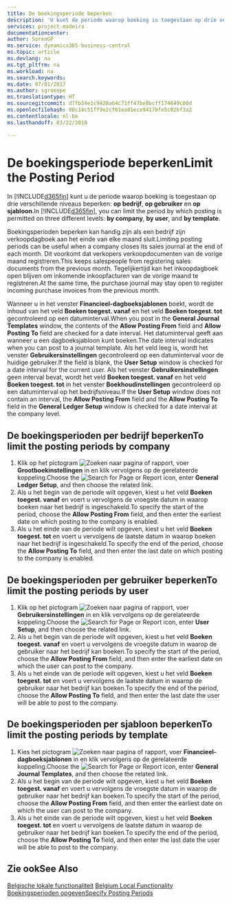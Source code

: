 ```yaml
---
title: De boekingsperiode beperken
description: 'U kunt de periode waarop boeking is toegestaan op drie verschillende niveaus beperken: **op bedrijf**, **op gebruiker** en **op sjabloon**.'
services: project-madeira
documentationcenter: 
author: SorenGP
ms.service: dynamics365-business-central
ms.topic: article
ms.devlang: na
ms.tgt_pltfrm: na
ms.workload: na
ms.search.keywords: 
ms.date: 07/01/2017
ms.author: sgroespe
ms.translationtype: HT
ms.sourcegitcommit: d7fb34e1c9428a64c71ff47be8bcff174649c00d
ms.openlocfilehash: 08c14c51ff9e2cf61ea81ece9417bfe5c02bf3a2
ms.contentlocale: nl-be
ms.lasthandoff: 03/22/2018

---
```

# <a name="limit-the-posting-period"></a><span data-ttu-id="884b9-103">De boekingsperiode beperken</span><span class="sxs-lookup"><span data-stu-id="884b9-103">Limit the Posting Period</span></span>
<span data-ttu-id="884b9-104">In [!INCLUDE[d365fin](../../includes/d365fin_md.md)] kunt u de periode waarop boeking is toegestaan op drie verschillende niveaus beperken: **op bedrijf**, **op gebruiker** en **op sjabloon**.</span><span class="sxs-lookup"><span data-stu-id="884b9-104">In [!INCLUDE[d365fin](../../includes/d365fin_md.md)], you can limit the period by which posting is permitted on three different levels: **by company**, **by user**, and **by template**.</span></span>  

<span data-ttu-id="884b9-105">Boekingsperioden beperken kan handig zijn als een bedrijf zijn verkoopdagboek aan het einde van elke maand sluit.</span><span class="sxs-lookup"><span data-stu-id="884b9-105">Limiting posting periods can be useful when a company closes its sales journal at the end of each month.</span></span> <span data-ttu-id="884b9-106">Dit voorkomt dat verkopers verkoopdocumenten van de vorige maand registreren.</span><span class="sxs-lookup"><span data-stu-id="884b9-106">This keeps salespeople from registering sales documents from the previous month.</span></span> <span data-ttu-id="884b9-107">Tegelijkertijd kan het inkoopdagboek open blijven om inkomende inkoopfacturen van de vorige maand te registreren.</span><span class="sxs-lookup"><span data-stu-id="884b9-107">At the same time, the purchase journal may stay open to register incoming purchase invoices from the previous month.</span></span>  

<span data-ttu-id="884b9-108">Wanneer u in het venster **Financieel-dagboeksjablonen** boekt, wordt de inhoud van het veld **Boeken toegest. vanaf** en het veld **Boeken toegest. tot** gecontroleerd op een datuminterval.</span><span class="sxs-lookup"><span data-stu-id="884b9-108">When you post in the **General Journal Templates** window, the contents of the **Allow Posting From** field and **Allow Posting To** field are checked for a date interval.</span></span> <span data-ttu-id="884b9-109">Het datuminterval geeft aan wanneer u een dagboeksjabloon kunt boeken.</span><span class="sxs-lookup"><span data-stu-id="884b9-109">The date interval indicates when you can post to a journal template.</span></span> <span data-ttu-id="884b9-110">Als het veld leeg is, wordt het venster **Gebruikersinstellingen** gecontroleerd op een datuminterval voor de huidige gebruiker.</span><span class="sxs-lookup"><span data-stu-id="884b9-110">If the field is blank, the **User Setup** window is checked for a date interval for the current user.</span></span> <span data-ttu-id="884b9-111">Als het venster **Gebruikersinstellingen** geen interval bevat, wordt het veld **Boeken toegest. vanaf** en het veld **Boeken toegest. tot** in het venster **Boekhoudinstellingen** gecontroleerd op een datuminterval op het bedrijfsniveau.</span><span class="sxs-lookup"><span data-stu-id="884b9-111">If the **User Setup** window does not contain an interval, the **Allow Posting From** field and the **Allow Posting To** field in the **General Ledger Setup** window is checked for a date interval at the company level.</span></span>  

## <a name="to-limit-the-posting-periods-by-company"></a><span data-ttu-id="884b9-112">De boekingsperioden per bedrijf beperken</span><span class="sxs-lookup"><span data-stu-id="884b9-112">To limit the posting periods by company</span></span>  

1.  <span data-ttu-id="884b9-113">Klik op het pictogram ![Zoeken naar pagina of rapport](../../media/ui-search/search_small.png "pictogram Zoeken naar pagina of rapport"), voer **Grootboekinstellingen** in en klik vervolgens op de gerelateerde koppeling.</span><span class="sxs-lookup"><span data-stu-id="884b9-113">Choose the ![Search for Page or Report](../../media/ui-search/search_small.png "Search for Page or Report icon") icon, enter **General Ledger Setup**, and then choose the related link.</span></span>  
2.  <span data-ttu-id="884b9-114">Als u het begin van de periode wilt opgeven, kiest u het veld **Boeken toegest. vanaf** en voert u vervolgens de vroegste datum in waarop boeken naar het bedrijf is ingeschakeld.</span><span class="sxs-lookup"><span data-stu-id="884b9-114">To specify the start of the period, choose the **Allow Posting From** field, and then enter the earliest date on which posting to the company is enabled.</span></span>  
3.  <span data-ttu-id="884b9-115">Als u het einde van de periode wilt opgeven, kiest u het veld **Boeken toegest. tot** en voert u vervolgens de laatste datum in waarop boeken naar het bedrijf is ingeschakeld.</span><span class="sxs-lookup"><span data-stu-id="884b9-115">To specify the end of the period, choose the **Allow Posting To** field, and then enter the last date on which posting to the company is enabled.</span></span>  

## <a name="to-limit-the-posting-periods-by-user"></a><span data-ttu-id="884b9-116">De boekingsperioden per gebruiker beperken</span><span class="sxs-lookup"><span data-stu-id="884b9-116">To limit the posting periods by user</span></span>  

1.  <span data-ttu-id="884b9-117">Klik op het pictogram ![Zoeken naar pagina of rapport](../../media/ui-search/search_small.png "pictogram Zoeken naar pagina of rapport"), voer **Gebruikersinstellingen** in en klik vervolgens op de gerelateerde koppeling.</span><span class="sxs-lookup"><span data-stu-id="884b9-117">Choose the ![Search for Page or Report](../../media/ui-search/search_small.png "Search for Page or Report icon") icon, enter **User Setup**, and then choose the related link.</span></span>  
2.  <span data-ttu-id="884b9-118">Als u het begin van de periode wilt opgeven, kiest u het veld **Boeken toegest. vanaf** en voert u vervolgens de vroegste datum in waarop de gebruiker naar het bedrijf kan boeken.</span><span class="sxs-lookup"><span data-stu-id="884b9-118">To specify the start of the period, choose the **Allow Posting From** field, and then enter the earliest date on which the user can post to the company.</span></span>  
3.  <span data-ttu-id="884b9-119">Als u het einde van de periode wilt opgeven, kiest u het veld **Boeken toegest. tot** en voert u vervolgens de laatste datum in waarop de gebruiker naar het bedrijf kan boeken.</span><span class="sxs-lookup"><span data-stu-id="884b9-119">To specify the end of the period, choose the **Allow Posting To** field, and then enter the last date the user will be able to post to the company.</span></span>  

## <a name="to-limit-the-posting-periods-by-template"></a><span data-ttu-id="884b9-120">De boekingsperioden per sjabloon beperken</span><span class="sxs-lookup"><span data-stu-id="884b9-120">To limit the posting periods by template</span></span>  

1.  <span data-ttu-id="884b9-121">Kies het pictogram ![Zoeken naar pagina of rapport](../../media/ui-search/search_small.png "pictogram Zoeken naar pagina of rapport"), voer **Financieel-dagboeksjablonen** in en klik vervolgens op de gerelateerde koppeling.</span><span class="sxs-lookup"><span data-stu-id="884b9-121">Choose the ![Search for Page or Report](../../media/ui-search/search_small.png "Search for Page or Report icon") icon, enter **General Journal Templates**, and then choose the related link.</span></span>  
2.  <span data-ttu-id="884b9-122">Als u het begin van de periode wilt opgeven, kiest u het veld **Boeken toegest. vanaf** en voert u vervolgens de vroegste datum in waarop de gebruiker naar het bedrijf kan boeken.</span><span class="sxs-lookup"><span data-stu-id="884b9-122">To specify the start of the period, choose the **Allow Posting From** field, and then enter the earliest date on which the user can post to the company.</span></span>  
3.  <span data-ttu-id="884b9-123">Als u het einde van de periode wilt opgeven, kiest u het veld **Boeken toegest. tot** en voert u vervolgens de laatste datum in waarop de gebruiker naar het bedrijf kan boeken.</span><span class="sxs-lookup"><span data-stu-id="884b9-123">To specify the end of the period, choose the **Allow Posting To** field, and then enter the last date the user will be able to post to the company.</span></span>  

## <a name="see-also"></a><span data-ttu-id="884b9-124">Zie ook</span><span class="sxs-lookup"><span data-stu-id="884b9-124">See Also</span></span>  
 <span data-ttu-id="884b9-125">[Belgische lokale functionaliteit](belgium-local-functionality.md) </span><span class="sxs-lookup"><span data-stu-id="884b9-125">[Belgium Local Functionality](belgium-local-functionality.md) </span></span>  
 [<span data-ttu-id="884b9-126">Boekingsperioden opgeven</span><span class="sxs-lookup"><span data-stu-id="884b9-126">Specify Posting Periods</span></span>](../../finance-how-specify-posting-periods.md)

